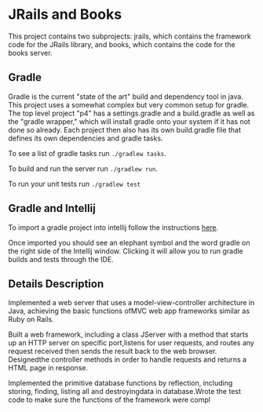 JRails and Books
================
This project contains two subprojects: jrails, which contains the framework code 
for the JRails library, and books, which contains the code for the books server.

## Gradle
Gradle is the current "state of the art" build and dependency tool in java.
This project uses a somewhat complex but very common setup for gradle. The top level 
project "p4" has a settings.gradle and a build.gradle as well as the "gradle wrapper,"
which will install gradle onto your system if it has not done so already. Each
project then also has its own build.gradle file that defines its own dependencies and gradle
tasks.

To see a list of gradle tasks run `./gradlew tasks`. 

To build and run the server run `./gradlew run`.

To run your unit tests run `./gradlew test`

## Gradle and Intellij
To import a gradle project into intellij follow the instructions [here](https://www.jetbrains.com/help/idea/gradle.html#).

Once imported you should see an elephant symbol and the word gradle on the right side
of the Intellij window. Clicking it will allow you to run gradle builds and tests through the IDE.

## Details Description
Implemented a web server that uses a model-view-controller architecture in Java, achieving the basic functions ofMVC web app frameworks similar as Ruby on Rails.

Built a web framework, including a class JServer with a method that starts up an HTTP server on specific port,listens for user requests, and routes any request received then sends the result back to the web browser.  Designedthe controller methods in order to handle requests and returns a HTML page in response.

Implemented the primitive database functions by reflection, including storing, finding, listing all and destroyingdata in database.Wrote the test code to make sure the functions of the framework were compl
